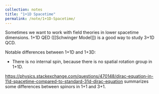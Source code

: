 ```yaml
---
collection: notes
title: "1+1D Spacetime"
permalink: /note/1+1D-Spacetime/
---
```

Sometimes we want to work with field theories in lower spacetime dimensions. 1+1D QED ([[Schwinger Model]]) is a good way to study 3+1D QCD.

Notable differences between 1+1D and 1+3D:
- There is no internal spin, because there is no spatial rotation group in 1+1D.

https://physics.stackexchange.com/questions/470148/dirac-equation-in-11d-spacetime-compared-to-standard-31d-dirac-equation summarizes some differences between spinors in 1+1 and 3+1.